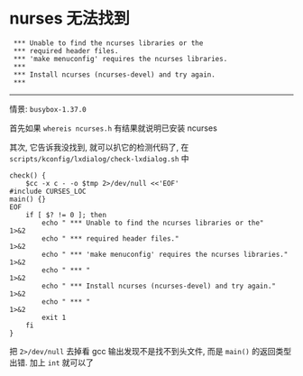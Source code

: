 # nurses 无法找到

```
 *** Unable to find the ncurses libraries or the
 *** required header files.
 *** 'make menuconfig' requires the ncurses libraries.
 ***
 *** Install ncurses (ncurses-devel) and try again.
 ***
```

---

情景: `busybox-1.37.0`

首先如果 `whereis ncurses.h` 有结果就说明已安装 ncurses

其次, 它告诉我没找到, 就可以扒它的检测代码了, 在 `scripts/kconfig/lxdialog/check-lxdialog.sh` 中

```shell
check() {
    $cc -x c - -o $tmp 2>/dev/null <<'EOF'
#include CURSES_LOC
main() {}
EOF
	if [ $? != 0 ]; then
	    echo " *** Unable to find the ncurses libraries or the"       1>&2
	    echo " *** required header files."                            1>&2
	    echo " *** 'make menuconfig' requires the ncurses libraries." 1>&2
	    echo " *** "                                                  1>&2
	    echo " *** Install ncurses (ncurses-devel) and try again."    1>&2
	    echo " *** "                                                  1>&2
	    exit 1
	fi
}
```

把 `2>/dev/null` 去掉看 gcc 输出发现不是找不到头文件, 而是 `main()` 的返回类型出错. 加上 `int` 就可以了

